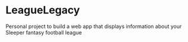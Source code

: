 # LeagueLegacy
Personal project to build a web app that displays information about your Sleeper fantasy football league
